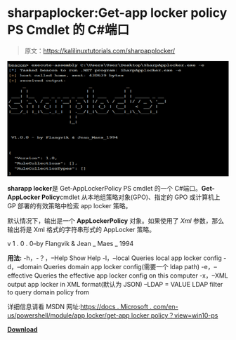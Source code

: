 # sharpaplocker:Get-app locker policy PS Cmdlet 的 C#端口

> 原文：<https://kalilinuxtutorials.com/sharpapplocker/>

[![SharpAppLocker : C# Port Of The Get-AppLockerPolicy PS Cmdlet](img//2cdb2d1bd4a90e7d1f9e6ec2275df41d.png "SharpAppLocker : C# Port Of The Get-AppLockerPolicy PS Cmdlet")](https://1.bp.blogspot.com/-T9Dnf-DPnks/XzBRH0wezyI/AAAAAAAAHUc/Ww4J-dif9OE19q57OsH6fJ6n0NzFzz6BQCLcBGAsYHQ/s728/Sharplocker%25281%2529.png)

**sharapp locker**是 Get-AppLockerPolicy PS cmdlet 的一个 C#端口。**Get-AppLocker Policy**cmdlet 从本地组策略对象(GPO)、指定的 GPO 或计算机上 GP 部署的有效策略中检索 app locker 策略。

默认情况下，输出是一个 **AppLockerPolicy** 对象。如果使用了 *Xml* 参数，那么输出将是 Xml 格式的字符串形式的 AppLocker 策略。

v 1 . 0 . 0–by Flangvik & Jean _ Maes _ 1994

**用法:**
-h，-？，–Help Show Help
-l，–local Queries local app locker config
-d，–domain Queries domain app locker config(需要一个 ldap
path)
-e，–effective Queries the effective app locker config on this
computer
-x，–XML output app locker in XML format(默认为 JSON)
–LDAP = VALUE LDAP filter to query domain policy from

详细信息请看 MSDN 网址:[https://docs . Microsoft . com/en-us/powershell/module/app locker/get-app locker policy？view=win10-ps](https://docs.microsoft.com/en-us/powershell/module/applocker/get-applockerpolicy?view=win10-ps)

[**Download**](https://github.com/Flangvik/SharpAppLocker)